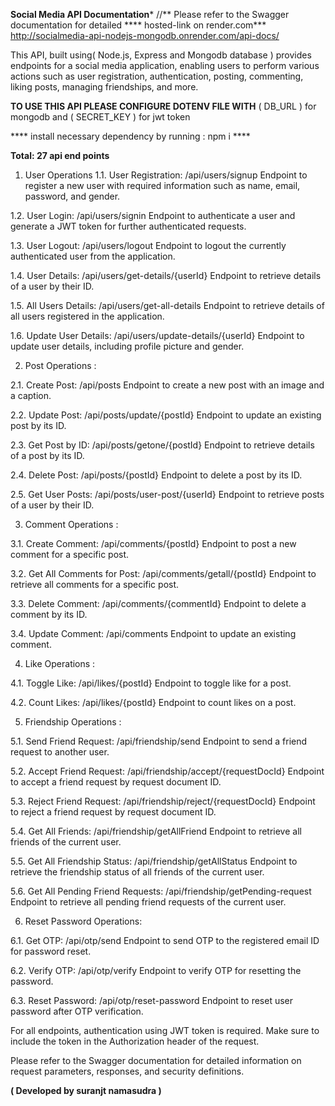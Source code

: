 ****Social Media API Documentation*****  //** Please refer to the Swagger documentation for detailed 
**** hosted-link on render.com***   http://socialmedia-api-nodejs-mongodb.onrender.com/api-docs/

This API, built using( Node.js, Express and Mongodb database ) provides endpoints for a social media application, enabling users to perform various actions such as user registration, authentication, posting, commenting, liking posts, managing friendships, and more.

****TO USE THIS API PLEASE CONFIGURE DOTENV FILE WITH**** ( DB_URL ) for mongodb  and   ( SECRET_KEY ) for jwt token

**** install necessary dependency by running :  npm i ****

**Total: 27 api end points**

1. User Operations
1.1. User Registration: /api/users/signup
Endpoint to register a new user with required information such as name, email, password, and gender.

1.2. User Login: /api/users/signin
Endpoint to authenticate a user and generate a JWT token for further authenticated requests.

1.3. User Logout: /api/users/logout
Endpoint to logout the currently authenticated user from the application.

1.4. User Details: /api/users/get-details/{userId}
Endpoint to retrieve details of a user by their ID.

1.5. All Users Details: /api/users/get-all-details
Endpoint to retrieve details of all users registered in the application.

1.6. Update User Details: /api/users/update-details/{userId}
Endpoint to update user details, including profile picture and gender.

2. Post Operations :

2.1. Create Post: /api/posts
Endpoint to create a new post with an image and a caption.

2.2. Update Post: /api/posts/update/{postId}
Endpoint to update an existing post by its ID.

2.3. Get Post by ID: /api/posts/getone/{postId}
Endpoint to retrieve details of a post by its ID.

2.4. Delete Post: /api/posts/{postId}
Endpoint to delete a post by its ID.

2.5. Get User Posts: /api/posts/user-post/{userId}
Endpoint to retrieve posts of a user by their ID.

3. Comment Operations :

3.1. Create Comment: /api/comments/{postId}
Endpoint to post a new comment for a specific post.

3.2. Get All Comments for Post: /api/comments/getall/{postId}
Endpoint to retrieve all comments for a specific post.

3.3. Delete Comment: /api/comments/{commentId}
Endpoint to delete a comment by its ID.

3.4. Update Comment: /api/comments
Endpoint to update an existing comment.

4. Like Operations :

4.1. Toggle Like: /api/likes/{postId}
Endpoint to toggle like for a post.

4.2. Count Likes: /api/likes/{postId}
Endpoint to count likes on a post.

5. Friendship Operations :

5.1. Send Friend Request: /api/friendship/send
Endpoint to send a friend request to another user.

5.2. Accept Friend Request: /api/friendship/accept/{requestDocId}
Endpoint to accept a friend request by request document ID.

5.3. Reject Friend Request: /api/friendship/reject/{requestDocId}
Endpoint to reject a friend request by request document ID.

5.4. Get All Friends: /api/friendship/getAllFriend
Endpoint to retrieve all friends of the current user.

5.5. Get All Friendship Status: /api/friendship/getAllStatus
Endpoint to retrieve the friendship status of all friends of the current user.

5.6. Get All Pending Friend Requests: /api/friendship/getPending-request
Endpoint to retrieve all pending friend requests of the current user.

6. Reset Password Operations:

6.1. Get OTP: /api/otp/send
Endpoint to send OTP to the registered email ID for password reset.

6.2. Verify OTP: /api/otp/verify
Endpoint to verify OTP for resetting the password.

6.3. Reset Password: /api/otp/reset-password
Endpoint to reset user password after OTP verification.

For all endpoints, authentication using JWT token is required. Make sure to include the token in the Authorization header of the request.

Please refer to the Swagger documentation for detailed information on request parameters, responses, and security definitions.

**( Developed by suranjt namasudra )**





